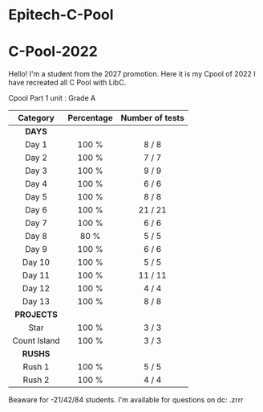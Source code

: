 # Epitech-C-Pool
# C-Pool-2022
Hello! I'm a student from the 2027 promotion. Here it is my Cpool of 2022 
I have recreated all C Pool with LibC. 

Cpool Part 1 unit : Grade A

|   Category   | Percentage | Number of tests |
|:------------:|:----------:|:---------------:|
|     **DAYS**     |            |                 |
|     Day 1    |   100 %    |      8 / 8        |
|     Day 2    |    100 %   |      7 / 7      |
|     Day 3    |     100 %   |      9 / 9      |
|     Day 4    |     100 %   |      6 / 6      |
|     Day 5    |     100 %   |      8 / 8      |
|     Day 6    |     100 %   |      21 / 21    |
|     Day 7    |    100 %    |      6 / 6      |
|     Day 8    |     80 %   |      5 / 5      |
|     Day 9    |   100 %     |      6 / 6      |
|    Day 10    |     100 %   |      5 / 5     |
|    Day 11    |     100 %    |      11 / 11     |
|    Day 12    |     100 %    |      4 / 4      |
|    Day 13    |    100 %    |      8 / 8      |
|   **PROJECTS**   |            |                 |
|   Star       |    100 %   |      3 / 3      |
| Count Island |    100 %    |     3 / 3      |
|     **RUSHS**    |            |                 |
|    Rush 1    |    100 %   |      5 / 5      |
|    Rush 2    |    100 %    |      4 / 4      |

Beaware for -21/42/84 students. I'm available for questions on dc: .zrrr
